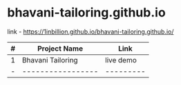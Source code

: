 # bhavani-tailoring.github.io
link - https://1inbillion.github.io/bhavani-tailoring.github.io/

|#|   Project Name  |   Link  |
|-|-----------------|---------|
|1|Bhavani Tailoring|live demo|
|-|-----------------|---------|
